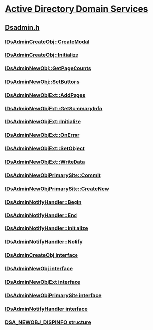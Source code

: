 # [Active Directory Domain Services](../_ad/index.md)
## [Dsadmin.h](index.md)
### [IDsAdminCreateObj::CreateModal](../dsadmin/nf-dsadmin-idsadmincreateobj-createmodal.md)
### [IDsAdminCreateObj::Initialize](../dsadmin/nf-dsadmin-idsadmincreateobj-initialize.md)
### [IDsAdminNewObj::GetPageCounts](../dsadmin/nf-dsadmin-idsadminnewobj-getpagecounts.md)
### [IDsAdminNewObj::SetButtons](../dsadmin/nf-dsadmin-idsadminnewobj-setbuttons.md)
### [IDsAdminNewObjExt::AddPages](../dsadmin/nf-dsadmin-idsadminnewobjext-addpages.md)
### [IDsAdminNewObjExt::GetSummaryInfo](../dsadmin/nf-dsadmin-idsadminnewobjext-getsummaryinfo.md)
### [IDsAdminNewObjExt::Initialize](../dsadmin/nf-dsadmin-idsadminnewobjext-initialize.md)
### [IDsAdminNewObjExt::OnError](../dsadmin/nf-dsadmin-idsadminnewobjext-onerror.md)
### [IDsAdminNewObjExt::SetObject](../dsadmin/nf-dsadmin-idsadminnewobjext-setobject.md)
### [IDsAdminNewObjExt::WriteData](../dsadmin/nf-dsadmin-idsadminnewobjext-writedata.md)
### [IDsAdminNewObjPrimarySite::Commit](../dsadmin/nf-dsadmin-idsadminnewobjprimarysite-commit.md)
### [IDsAdminNewObjPrimarySite::CreateNew](../dsadmin/nf-dsadmin-idsadminnewobjprimarysite-createnew.md)
### [IDsAdminNotifyHandler::Begin](../dsadmin/nf-dsadmin-idsadminnotifyhandler-begin.md)
### [IDsAdminNotifyHandler::End](../dsadmin/nf-dsadmin-idsadminnotifyhandler-end.md)
### [IDsAdminNotifyHandler::Initialize](../dsadmin/nf-dsadmin-idsadminnotifyhandler-initialize.md)
### [IDsAdminNotifyHandler::Notify](../dsadmin/nf-dsadmin-idsadminnotifyhandler-notify.md)
### [IDsAdminCreateObj interface](../dsadmin/nn-dsadmin-idsadmincreateobj.md)
### [IDsAdminNewObj interface](../dsadmin/nn-dsadmin-idsadminnewobj.md)
### [IDsAdminNewObjExt interface](../dsadmin/nn-dsadmin-idsadminnewobjext.md)
### [IDsAdminNewObjPrimarySite interface](../dsadmin/nn-dsadmin-idsadminnewobjprimarysite.md)
### [IDsAdminNotifyHandler interface](../dsadmin/nn-dsadmin-idsadminnotifyhandler.md)
### [DSA_NEWOBJ_DISPINFO structure](../dsadmin/ns-dsadmin-dsa_newobj_dispinfo.md)

